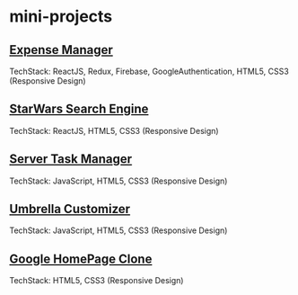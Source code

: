 # mini-projects

## [Expense Manager](https://ankit-expensify.herokuapp.com/)

TechStack: ReactJS, Redux, Firebase, GoogleAuthentication, HTML5, CSS3 (Responsive Design)

<!-- add deployment link for star wars search engine -->

## [StarWars Search Engine]()

TechStack: ReactJS, HTML5, CSS3 (Responsive Design)

## [Server Task Manager](http://www.codeswim.in/mini-projects/task-manager/)

TechStack: JavaScript, HTML5, CSS3 (Responsive Design)

## [Umbrella Customizer](http://www.codeswim.in/mini-projects/umbrella-customizer/)

TechStack: JavaScript, HTML5, CSS3 (Responsive Design)

## [Google HomePage Clone](http://www.codeswim.in/mini-projects/google-homepage-clone/)

TechStack: HTML5, CSS3 (Responsive Design)
